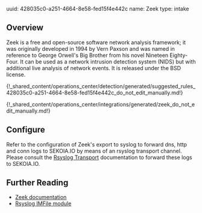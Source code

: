 uuid: 428035c0-a251-4664-8e58-fed15f4e442c
name: Zeek
type: intake

## Overview
Zeek is a free and open-source software network analysis framework; it was originally developed in 1994 by Vern Paxson and was named in reference to George Orwell's Big Brother from his novel Nineteen Eighty-Four. It can be used as a network intrusion detection system (NIDS) but with additional live analysis of network events. It is released under the BSD license.


{!_shared_content/operations_center/detection/generated/suggested_rules_428035c0-a251-4664-8e58-fed15f4e442c_do_not_edit_manually.md!}

{!_shared_content/operations_center/integrations/generated/zeek_do_not_edit_manually.md!}

## Configure
Refer to the configuration of Zeek's export to syslog to forward dns, http and conn logs to SEKOIA.IO by means of an rsyslog transport channel. Please consult the [Rsyslog Transport](../../../ingestion_methods/rsyslog/) documentation to forward these logs to SEKOIA.IO.


## Further Reading
- [Zeek documentation](https://docs.zeek.org/en/stable/index.html)
- [Rsyslog IMFile module](https://www.rsyslog.com/doc/v8-stable/configuration/modules/imfile.html)
